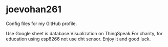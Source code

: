 # joevohan261
Config files for my GitHub profile.

Use Google sheet is database.Visualization on ThingSpeak.For charity, for education using esp8266 not use dht sensor.
Enjoy it and good luck.
